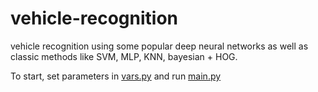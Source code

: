 # vehicle-recognition
vehicle recognition using some popular deep neural networks as well as classic methods like SVM, MLP, KNN, bayesian + HOG.


To start, set parameters in [vars.py](vars.py) and run [main.py](main.py)
